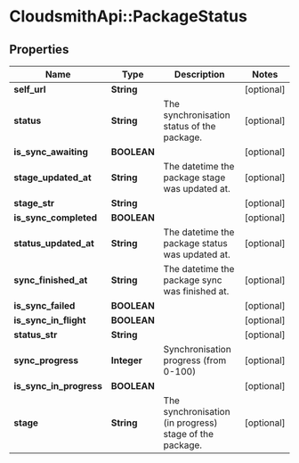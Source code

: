 # CloudsmithApi::PackageStatus

## Properties
Name | Type | Description | Notes
------------ | ------------- | ------------- | -------------
**self_url** | **String** |  | [optional] 
**status** | **String** | The synchronisation status of the package. | [optional] 
**is_sync_awaiting** | **BOOLEAN** |  | [optional] 
**stage_updated_at** | **String** | The datetime the package stage was updated at. | [optional] 
**stage_str** | **String** |  | [optional] 
**is_sync_completed** | **BOOLEAN** |  | [optional] 
**status_updated_at** | **String** | The datetime the package status was updated at. | [optional] 
**sync_finished_at** | **String** | The datetime the package sync was finished at. | [optional] 
**is_sync_failed** | **BOOLEAN** |  | [optional] 
**is_sync_in_flight** | **BOOLEAN** |  | [optional] 
**status_str** | **String** |  | [optional] 
**sync_progress** | **Integer** | Synchronisation progress (from 0-100) | [optional] 
**is_sync_in_progress** | **BOOLEAN** |  | [optional] 
**stage** | **String** | The synchronisation (in progress) stage of the package. | [optional] 


